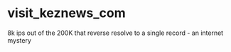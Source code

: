 # visit_keznews_com
8k ips out of the 200K that reverse resolve to a single record - an internet mystery
